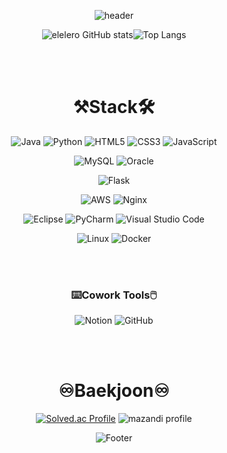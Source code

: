 <div align=center>

![header](https://capsule-render.vercel.app/api?type=waving&color=ffee4a&height=100&section=header&text=%20SongMin_Han🐤&fontSize=60&fontColor=584b4f&animation=fadeIn&fontAlign=60)

<div align=center>

![elelero GitHub stats](https://github-readme-stats.vercel.app/api?username=elelero&show_icons=true&theme=gruvbox)![Top Langs](https://github-readme-stats.vercel.app/api/top-langs/?username=elelero&layout=compact&theme=gruvbox&langs_count=5)

</div>

<br></br>

# <div align=center> ⚒️Stack🛠️ </div>
<div align=center>
  
![Java](https://img.shields.io/badge/java-%23ED8B00.svg?style=for-the-badge&logo=java&logoColor=white)
![Python](https://img.shields.io/badge/python-3670A0?style=for-the-badge&logo=python&logoColor=ffdd54)
![HTML5](https://img.shields.io/badge/html5-%23E34F26.svg?style=for-the-badge&logo=html5&logoColor=white)
![CSS3](https://img.shields.io/badge/css3-%231572B6.svg?style=for-the-badge&logo=css3&logoColor=white)
![JavaScript](https://img.shields.io/badge/javascript-%23323330.svg?style=for-the-badge&logo=javascript&logoColor=%23F7DF1E)

![MySQL](https://img.shields.io/badge/mysql-%2300f.svg?style=for-the-badge&logo=mysql&logoColor=white)
![Oracle](https://img.shields.io/badge/Oracle-F80000?style=for-the-badge&logo=oracle&logoColor=white)

![Flask](https://img.shields.io/badge/flask-%23000.svg?style=for-the-badge&logo=flask&logoColor=white)

![AWS](https://img.shields.io/badge/AWS-%23FF9900.svg?style=for-the-badge&logo=amazon-aws&logoColor=white)
![Nginx](https://img.shields.io/badge/nginx-%23009639.svg?style=for-the-badge&logo=nginx&logoColor=white)

![Eclipse](https://img.shields.io/badge/Eclipse-FE7A16.svg?style=for-the-badge&logo=Eclipse&logoColor=white)
![PyCharm](https://img.shields.io/badge/pycharm-143?style=for-the-badge&logo=pycharm&logoColor=black&color=black&labelColor=green)
![Visual Studio Code](https://img.shields.io/badge/Visual%20Studio%20Code-0078d7.svg?style=for-the-badge&logo=visual-studio-code&logoColor=white)

![Linux](https://img.shields.io/badge/Linux-FCC624?style=for-the-badge&logo=linux&logoColor=black)
![Docker](https://img.shields.io/badge/docker-%230db7ed.svg?style=for-the-badge&logo=docker&logoColor=white)

<br></br>

### <div align=center> ⌨️Cowork Tools🖱️ </div>  
![Notion](https://img.shields.io/badge/Notion-%23000000.svg?style=for-the-badge&logo=notion&logoColor=white)
![GitHub](https://img.shields.io/badge/github-%23121011.svg?style=for-the-badge&logo=github&logoColor=white)

</div>
  
<br></br>

# <div align=center> ♾️Baekjoon♾️ </div>
<div align=center>
  
[![Solved.ac Profile](http://mazassumnida.wtf/api/v2/generate_badge?boj=thdals7799)](https://solved.ac/thdals7799)
![mazandi profile](http://mazandi.herokuapp.com/api?handle=thdals7799&theme=warm)

</div>

<div align=center>

![Footer](https://capsule-render.vercel.app/api?type=waving&color=ffee4a&height=100&section=footer)

</div>
